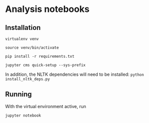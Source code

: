 # Analysis notebooks

## Installation

`virtualenv venv`

`source venv/bin/activate`

`pip install -r requirements.txt`

`jupyter cms quick-setup --sys-prefix`

In addition, the NLTK dependencies will need to be installed:
`python install_nltk_deps.py`

## Running

With the virtual environment active, run

`jupyter notebook`
